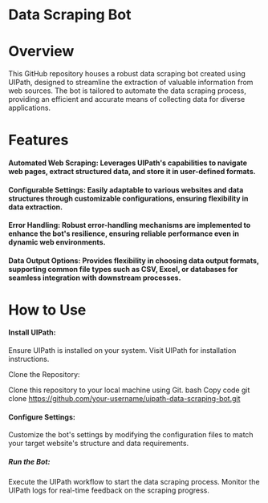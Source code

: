 # Data Scraping Bot
# Overview
This GitHub repository houses a robust data scraping bot created using UIPath, designed to streamline the extraction of valuable information from web sources. The bot is tailored to automate the data scraping process, providing an efficient and accurate means of collecting data for diverse applications.

# Features
#### Automated Web Scraping: Leverages UIPath's capabilities to navigate web pages, extract structured data, and store it in user-defined formats.

#### Configurable Settings: Easily adaptable to various websites and data structures through customizable configurations, ensuring flexibility in data extraction.

#### Error Handling: Robust error-handling mechanisms are implemented to enhance the bot's resilience, ensuring reliable performance even in dynamic web environments.

#### Data Output Options: Provides flexibility in choosing data output formats, supporting common file types such as CSV, Excel, or databases for seamless integration with downstream processes.

# How to Use
#### Install UIPath:

Ensure UIPath is installed on your system. Visit UIPath for installation instructions.

Clone the Repository:

Clone this repository to your local machine using Git.
bash
Copy code
git clone https://github.com/your-username/uipath-data-scraping-bot.git

#### Configure Settings:

Customize the bot's settings by modifying the configuration files to match your target website's structure and data requirements.

##### Run the Bot:

Execute the UIPath workflow to start the data scraping process. Monitor the UIPath logs for real-time feedback on the scraping progress.
